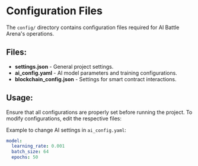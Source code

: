 # Configuration Files

The `config/` directory contains configuration files required for AI Battle Arena's operations.

## Files:

- **settings.json** - General project settings.
- **ai_config.yaml** - AI model parameters and training configurations.
- **blockchain_config.json** - Settings for smart contract interactions.

## Usage:

Ensure that all configurations are properly set before running the project. To modify configurations, edit the respective files:

Example to change AI settings in `ai_config.yaml`:

```yaml
model:
  learning_rate: 0.001
  batch_size: 64
  epochs: 50
